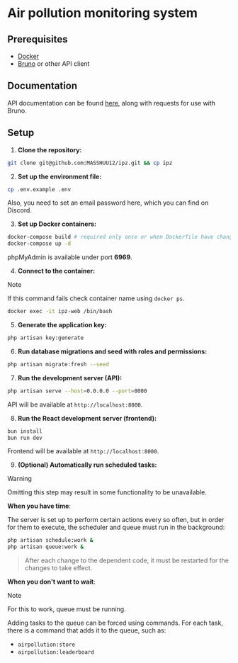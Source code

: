 # Air pollution monitoring system

## Prerequisites

- [Docker](https://www.docker.com/products/docker-desktop/)
- [Bruno](https://www.usebruno.com/downloads) or other API client

## Documentation

API documentation can be found [here](/docs/api/), along with requests for use with Bruno.

## Setup

1. **Clone the repository:**

```bash
git clone git@github.com:MASSHUU12/ipz.git && cp ipz
```

2. **Set up the environment file:**

```bash
cp .env.example .env
```

Also, you need to set an email password here, which you can find on Discord.

3. **Set up Docker containers:**

```bash
docker-compose build # required only once or when Dockerfile have changed
docker-compose up -d
```

phpMyAdmin is available under port **6969**.

4. **Connect to the container:**

> [!NOTE]
> If this command fails check container name using `docker ps`.

```bash
docker exec -it ipz-web /bin/bash
```

5. **Generate the application key:**

```bash
php artisan key:generate
```

6. **Run database migrations and seed with roles and permissions:**

```bash
php artisan migrate:fresh --seed
```

7. **Run the development server (API):**

```bash
php artisan serve --host=0.0.0.0 --port=8000
```

API will be available at `http://localhost:8000`.

8. **Run the React development server (frontend):**

```bash
bun install
bun run dev
```

Frontend will be available at `http://localhost:8000`.

9. **(Optional) Automatically run scheduled tasks:**

> [!WARNING]
> Omitting this step may result in some functionality to be unavailable.

**When you have time**:

The server is set up to perform certain actions every so often,
but in order for them to execute,
the scheduler and queue must run in the background:

```sh
php artisan schedule:work &
php artisan queue:work &
```

> After each change to the dependent code,
> it must be restarted for the changes to take effect.

**When you don't want to wait**:

> [!NOTE]
> For this to work, queue must be running.

Adding tasks to the queue can be forced using commands.
For each task, there is a command that adds it to the queue, such as:

- `airpollution:store`
- `airpollution:leaderboard`

